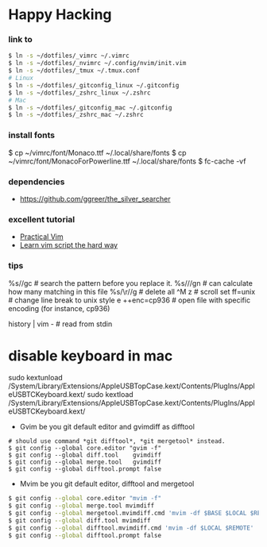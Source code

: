 # Happy Hacking #

### link to ###

```sh
$ ln -s ~/dotfiles/_vimrc ~/.vimrc
$ ln -s ~/dotfiles/_nvimrc ~/.config/nvim/init.vim
$ ln -s ~/dotfiles/_tmux ~/.tmux.conf
# Linux
$ ln -s ~/dotfiles/_gitconfig_linux ~/.gitconfig
$ ln -s ~/dotfiles/_zshrc_linux ~/.zshrc
# Mac
$ ln -s ~/dotfiles/_gitconfig_mac ~/.gitconfig
$ ln -s ~/dotfiles/_zshrc_mac ~/.zshrc
```

### install fonts ###

$ cp ~/vimrc/font/Monaco.ttf ~/.local/share/fonts
$ cp ~/vimrc/font/MonacoForPowerline.ttf ~/.local/share/fonts
$ fc-cache -vf

### dependencies ###

+ https://github.com/ggreer/the_silver_searcher

### excellent tutorial ###

+ [Practical Vim](https://www.amazon.com/dp/1680501275/ref=olp_product_details?_encoding=UTF8&me=)
+ [Learn vim script the hard way](http://learnvimscriptthehardway.stevelosh.com/)

### tips ###

%s//gc               # search the pattern before you replace it.
%s///gn              # can calculate how many matching in this file
%s/\r//g             # delete all ^M
z<CR>                # scroll
set ff=unix          # change line break to unix style
e ++enc=cp936        # open file with specific encoding (for instance, cp936)

history | vim -      # read from stdin

# disable keyboard in mac
sudo kextunload /System/Library/Extensions/AppleUSBTopCase.kext/Contents/PlugIns/AppleUSBTCKeyboard.kext/
sudo kextload /System/Library/Extensions/AppleUSBTopCase.kext/Contents/PlugIns/AppleUSBTCKeyboard.kext/

+ Gvim be you git default editor and gvimdiff as difftool

```
# should use command *git difftool*, *git mergetool* instead.
$ git config --global core.editor "gvim -f"
$ git config --global diff.tool    gvimdiff
$ git config --global merge.tool   gvimdiff
$ git config --global difftool.prompt false
```

+ Mvim be you git default editor, difftool and mergetool

```sh
$ git config --global core.editor "mvim -f"
$ git config --global merge.tool mvimdiff
$ git config --global mergetool.mvimdiff.cmd 'mvim -df $BASE $LOCAL $REMOTE $MERGED'
$ git config --global diff.tool mvimdiff
$ git config --global difftool.mvimdiff.cmd 'mvim -df $LOCAL $REMOTE'
$ git config --global difftool.prompt false
```
